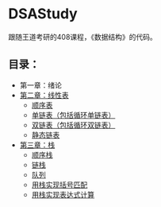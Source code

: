 # DSAStudy

跟随王道考研的408课程，《数据结构》的代码。

## 目录：

- 第一章：绪论
- [第二章：线性表](./1.LinearList/)
    - [顺序表](./1.LinearList/1.SequenceList)
    - [单链表（包括循环单链表）](./1.LinearList/2.SingleLinkList)
    - [双链表（包括循环双链表）](./1.LinearList/3.DoubleLinkList)
    - [静态链表](./1.LinearList/4.StaticLinkList)
- [第三章：栈](./2.Stack)
    - [顺序栈](./2.Stack/1.SequenceStack)
    - [链栈](./2.Stack/2.LinkStack)
    - [队列](./2.Stack/3.Queue)
    - [用栈实现括号匹配](./2.Stack/4.Stack-BracketMatching)
    - [用栈实现表达式计算](./2.Stack/5.Stack-Notation)